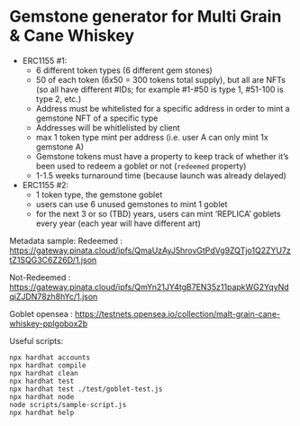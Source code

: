 # Gemstone generator for Multi Grain & Cane Whiskey

- ERC1155 #1:
  - 6 different token types (6 different gem stones)
  - 50 of each token (6x50 = 300 tokens total supply), but all are NFTs (so all have different #IDs; for example #1-#50 is type 1, #51-100 is type 2, etc.)
  - Address must be whitelisted for a specific address in order to mint a gemstone NFT of a specific type
  - Addresses will be whitlelisted by client
  - max 1 token type mint per address (i.e. user A can only mint 1x gemstone A)
  - Gemstone tokens must have a property to keep track of whether it’s been used to redeem a goblet or not (`redeemed` property)
  - 1-1.5 weeks turnaround time (because launch was already delayed)
- ERC1155 #2:
  - 1 token type, the gemstone goblet
  - users can use 6 unused gemstones to mint 1 goblet
  - for the next 3 or so (TBD) years, users can mint ‘REPLICA’ goblets every year (each year will have different art)

Metadata sample:
Redeemed : https://gateway.pinata.cloud/ipfs/QmaUzAyJ5hrovGtPdVg9ZQTjo1Q2ZYU7ztZ1SQG3C6Z26D/1.json

Not-Redeemed : https://gateway.pinata.cloud/ipfs/QmYn21JY4tgB7EN35z11papkWG2YqyNdqiZJDN78zh8hYc/1.json

Goblet opensea : https://testnets.opensea.io/collection/malt-grain-cane-whiskey-pplgobox2b

Useful scripts:

```shell
npx hardhat accounts
npx hardhat compile
npx hardhat clean
npx hardhat test
npx hardhat test ./test/goblet-test.js
npx hardhat node
node scripts/sample-script.js
npx hardhat help
```
